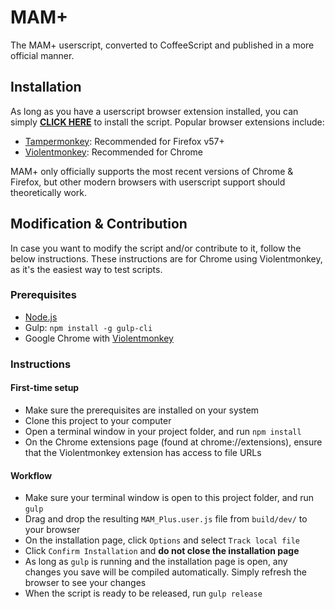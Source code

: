 # MAM+

The MAM+ userscript, converted to CoffeeScript and published in a more official manner.

## Installation

As long as you have a userscript browser extension installed, you can simply __[CLICK HERE](https://github.com/gardenshade/mam-plus/raw/master/build/release/MAM_Plus.user.js)__ to install the script. Popular browser extensions include:
- [Tampermonkey](https://tampermonkey.net/): Recommended for Firefox v57+
- [Violentmonkey](https://violentmonkey.github.io/get-it/): Recommended for Chrome

MAM+ only officially supports the most recent versions of Chrome & Firefox, but other modern browsers with userscript support should theoretically work.

## Modification & Contribution

In case you want to modify the script and/or contribute to it, follow the below instructions. These instructions are for Chrome using Violentmonkey, as it's the easiest way to test scripts.

### Prerequisites

- [Node.js](https://nodejs.org/en/download/)
- Gulp: `npm install -g gulp-cli`
- Google Chrome with [Violentmonkey](https://violentmonkey.github.io/get-it/)

### Instructions

#### First-time setup
- Make sure the prerequisites are installed on your system
- Clone this project to your computer
- Open a terminal window in your project folder, and run `npm install`
- On the Chrome extensions page (found at chrome://extensions), ensure that the Violentmonkey extension has access to file URLs

#### Workflow
- Make sure your terminal window is open to this project folder, and run `gulp`
- Drag and drop the resulting `MAM_Plus.user.js` file from `build/dev/` to your browser
- On the installation page, click `Options` and select `Track local file`
- Click `Confirm Installation` and **do not close the installation page**
- As long as `gulp` is running and the installation page is open, any changes you save will be compiled automatically. Simply refresh the browser to see your changes
- When the script is ready to be released, run `gulp release`
